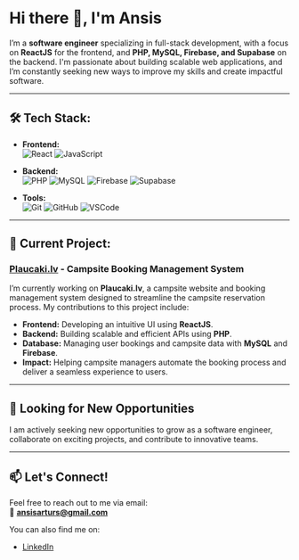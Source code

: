 # Hi there 👋, I'm Ansis

I’m a **software engineer** specializing in full-stack development, with a focus on **ReactJS** for the frontend, and **PHP, MySQL, Firebase, and Supabase** on the backend. I'm passionate about building scalable web applications, and I’m constantly seeking new ways to improve my skills and create impactful software.

---

## 🛠️ Tech Stack:
- **Frontend:**  
  ![React](https://img.shields.io/badge/-React-61DAFB?logo=react&logoColor=white&style=for-the-badge)
  ![JavaScript](https://img.shields.io/badge/-JavaScript-F7DF1E?logo=javascript&logoColor=black&style=for-the-badge)
  
- **Backend:**  
  ![PHP](https://img.shields.io/badge/-PHP-777BB4?logo=php&logoColor=white&style=for-the-badge)
  ![MySQL](https://img.shields.io/badge/-MySQL-4479A1?logo=mysql&logoColor=white&style=for-the-badge)
  ![Firebase](https://img.shields.io/badge/-Firebase-FFCA28?logo=firebase&logoColor=black&style=for-the-badge)
  ![Supabase](https://img.shields.io/badge/-Supabase-3ECF8E?logo=supabase&logoColor=white&style=for-the-badge)
  
- **Tools:**  
  ![Git](https://img.shields.io/badge/-Git-F05032?logo=git&logoColor=white&style=for-the-badge)
  ![GitHub](https://img.shields.io/badge/-GitHub-181717?logo=github&logoColor=white&style=for-the-badge)
  ![VSCode](https://img.shields.io/badge/-VSCode-007ACC?logo=visual-studio-code&logoColor=white&style=for-the-badge)

---

## 🌟 Current Project:
### [Plaucaki.lv](https://plaucaki.lv/) - Campsite Booking Management System
I’m currently working on **Plaucaki.lv**, a campsite website and booking management system designed to streamline the campsite reservation process. My contributions to this project include:

- **Frontend:** Developing an intuitive UI using **ReactJS**.
- **Backend:** Building scalable and efficient APIs using **PHP**.
- **Database:** Managing user bookings and campsite data with **MySQL** and **Firebase**.
- **Impact:** Helping campsite managers automate the booking process and deliver a seamless experience to users.

---

## 👯 Looking for New Opportunities
I am actively seeking new opportunities to grow as a software engineer, collaborate on exciting projects, and contribute to innovative teams.

---

## 📫 Let's Connect!
Feel free to reach out to me via email:  
📧 **ansisarturs@gmail.com**  

You can also find me on:
- [LinkedIn](https://www.linkedin.com/in/ansisarthur/)
